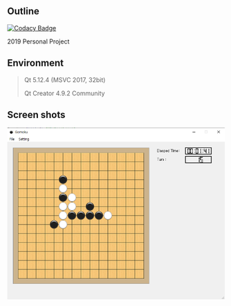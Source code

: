 <h2>Outline</h2>

[![Codacy Badge](https://api.codacy.com/project/badge/Grade/3561bf2c7c914e8c9e3bb585f7eef8f0)](https://www.codacy.com/app/jopemachine/Gomoku-Qt?utm_source=github.com&amp;utm_medium=referral&amp;utm_content=jopemachine/Gomoku-Qt&amp;utm_campaign=Badge_Grade)

2019 Personal Project


<h2>Environment</h2>

>Qt 5.12.4 (MSVC 2017, 32bit)
>
>Qt Creator 4.9.2 Community



<h2>Screen shots</h2>


<img src="omok.png">
